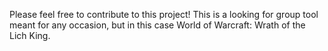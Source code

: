 Please feel free to contribute to this project!
This is a looking for group tool meant for any occasion, but in 
this case World of Warcraft: Wrath of the Lich King. 